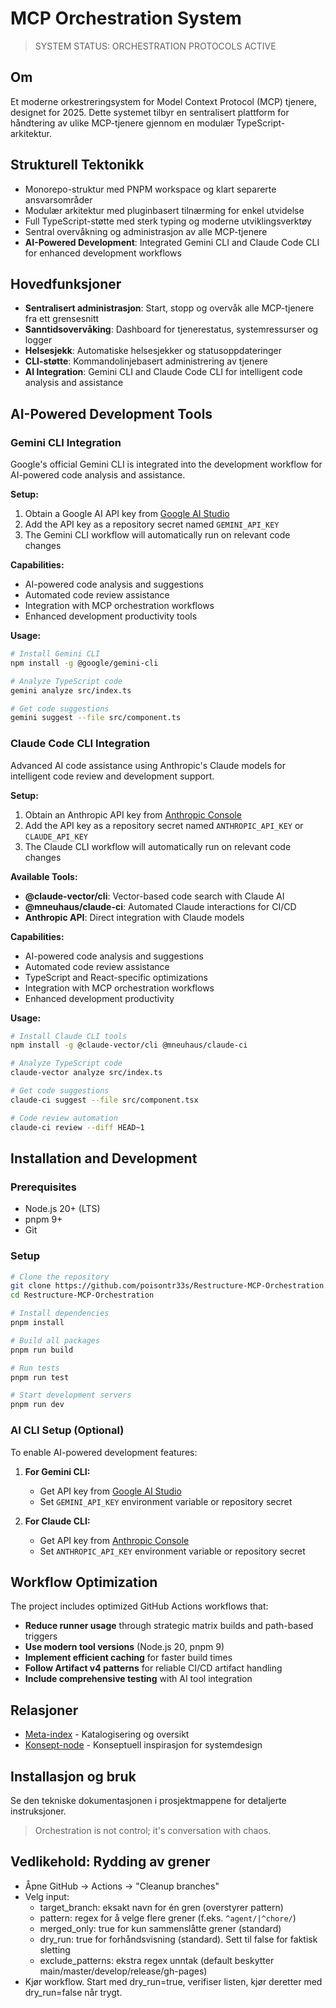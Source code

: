 # MCP Orchestration System

> SYSTEM STATUS: ORCHESTRATION PROTOCOLS ACTIVE

## Om

Et moderne orkestreringsystem for Model Context Protocol (MCP) tjenere, designet for 2025. Dette systemet tilbyr en sentralisert plattform for håndtering av ulike MCP-tjenere gjennom en modulær TypeScript-arkitektur.

## Strukturell Tektonikk

- Monorepo-struktur med PNPM workspace og klart separerte ansvarsområder
- Modulær arkitektur med pluginbasert tilnærming for enkel utvidelse
- Full TypeScript-støtte med sterk typing og moderne utviklingsverktøy
- Sentral overvåkning og administrasjon av alle MCP-tjenere
- **AI-Powered Development**: Integrated Gemini CLI and Claude Code CLI for enhanced development workflows

## Hovedfunksjoner

- **Sentralisert administrasjon**: Start, stopp og overvåk alle MCP-tjenere fra ett grensesnitt
- **Sanntidsovervåking**: Dashboard for tjenerestatus, systemressurser og logger
- **Helsesjekk**: Automatiske helsesjekker og statusoppdateringer
- **CLI-støtte**: Kommandolinjebasert administrering av tjenere
- **AI Integration**: Gemini CLI and Claude Code CLI for intelligent code analysis and assistance

## AI-Powered Development Tools

### Gemini CLI Integration
Google's official Gemini CLI is integrated into the development workflow for AI-powered code analysis and assistance.

**Setup:**
1. Obtain a Google AI API key from [Google AI Studio](https://aistudio.google.com/app/apikey)
2. Add the API key as a repository secret named `GEMINI_API_KEY`
3. The Gemini CLI workflow will automatically run on relevant code changes

**Capabilities:**
- AI-powered code analysis and suggestions
- Automated code review assistance
- Integration with MCP orchestration workflows
- Enhanced development productivity tools

**Usage:**
```bash
# Install Gemini CLI
npm install -g @google/gemini-cli

# Analyze TypeScript code
gemini analyze src/index.ts

# Get code suggestions
gemini suggest --file src/component.ts
```

### Claude Code CLI Integration
Advanced AI code assistance using Anthropic's Claude models for intelligent code review and development support.

**Setup:**
1. Obtain an Anthropic API key from [Anthropic Console](https://console.anthropic.com/)
2. Add the API key as a repository secret named `ANTHROPIC_API_KEY` or `CLAUDE_API_KEY`
3. The Claude CLI workflow will automatically run on relevant code changes

**Available Tools:**
- **@claude-vector/cli**: Vector-based code search with Claude AI
- **@mneuhaus/claude-ci**: Automated Claude interactions for CI/CD
- **Anthropic API**: Direct integration with Claude models

**Capabilities:**
- AI-powered code analysis and suggestions
- Automated code review assistance
- TypeScript and React-specific optimizations
- Integration with MCP orchestration workflows
- Enhanced development productivity

**Usage:**
```bash
# Install Claude CLI tools
npm install -g @claude-vector/cli @mneuhaus/claude-ci

# Analyze TypeScript code
claude-vector analyze src/index.ts

# Get code suggestions
claude-ci suggest --file src/component.tsx

# Code review automation
claude-ci review --diff HEAD~1
```

## Installation and Development

### Prerequisites
- Node.js 20+ (LTS)
- pnpm 9+
- Git

### Setup
```bash
# Clone the repository
git clone https://github.com/poisontr33s/Restructure-MCP-Orchestration.git
cd Restructure-MCP-Orchestration

# Install dependencies
pnpm install

# Build all packages
pnpm run build

# Run tests
pnpm run test

# Start development servers
pnpm run dev
```

### AI CLI Setup (Optional)
To enable AI-powered development features:

1. **For Gemini CLI:**
   - Get API key from [Google AI Studio](https://aistudio.google.com/app/apikey)
   - Set `GEMINI_API_KEY` environment variable or repository secret

2. **For Claude CLI:**
   - Get API key from [Anthropic Console](https://console.anthropic.com/)
   - Set `ANTHROPIC_API_KEY` environment variable or repository secret

## Workflow Optimization

The project includes optimized GitHub Actions workflows that:
- **Reduce runner usage** through strategic matrix builds and path-based triggers
- **Use modern tool versions** (Node.js 20, pnpm 9)
- **Implement efficient caching** for faster build times
- **Follow Artifact v4 patterns** for reliable CI/CD artifact handling
- **Include comprehensive testing** with AI tool integration

## Relasjoner

- [Meta-index](https://github.com/poisontr33s/poisontr33s) - Katalogisering og oversikt
- [Konsept-node](https://github.com/poisontr33s/PsychoNoir-Kontrapunkt) - Konseptuell inspirasjon for systemdesign

## Installasjon og bruk

Se den tekniske dokumentasjonen i prosjektmappene for detaljerte instruksjoner.

> Orchestration is not control; it's conversation with chaos.

## Vedlikehold: Rydding av grener
- Åpne GitHub → Actions → "Cleanup branches"
- Velg input:
	- target_branch: eksakt navn for én gren (overstyrer pattern)
	- pattern: regex for å velge flere grener (f.eks. `^agent/|^chore/`)
	- merged_only: true for kun sammenslåtte grener (standard)
	- dry_run: true for forhåndsvisning (standard). Sett til false for faktisk sletting
	- exclude_patterns: ekstra regex unntak (default beskytter main/master/develop/release/gh-pages)
- Kjør workflow. Start med dry_run=true, verifiser listen, kjør deretter med dry_run=false når trygt.

